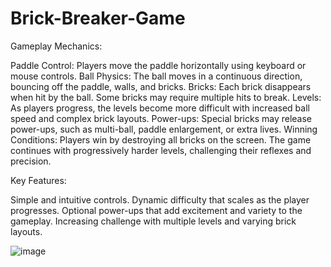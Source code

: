 # Brick-Breaker-Game

Gameplay Mechanics:

Paddle Control: Players move the paddle horizontally using keyboard or mouse controls.
Ball Physics: The ball moves in a continuous direction, bouncing off the paddle, walls, and bricks.
Bricks: Each brick disappears when hit by the ball. Some bricks may require multiple hits to break.
Levels: As players progress, the levels become more difficult with increased ball speed and complex brick layouts.
Power-ups: Special bricks may release power-ups, such as multi-ball, paddle enlargement, or extra lives.
Winning Conditions: Players win by destroying all bricks on the screen. The game continues with progressively harder levels, challenging their reflexes and precision.

Key Features:

Simple and intuitive controls.
Dynamic difficulty that scales as the player progresses.
Optional power-ups that add excitement and variety to the gameplay.
Increasing challenge with multiple levels and varying brick layouts.



![image](https://github.com/user-attachments/assets/6a069291-1410-45b8-9b0d-21c7f7633b5a)

